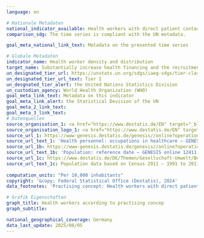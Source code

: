 ```yaml
---
language: en    

# Nationale Metadaten    
national_indicator_available: Health workers with direct patient contact (practising concept)    
comparison_sdg: The time series is compliant with the UN metadata.    

goal_meta_national_link_text: Metadata on the presented time series    

# Globale Metadaten    
indicator_name: Health worker density and distribution    
target_name: Substantially increase health financing and the recruitment, development, training and retention of the health workforce in developing countries, especially in least developed countries and small island developing States    
un_designated_tier_url: https://unstats.un.org/sdgs/iaeg-sdgs/tier-classification/    
un_designated_tier_url_text: Tier I    
un_desgnated_tier_alert: the United Nations Statistics Division    
un_custodian_agency: World Health Organization (WHO)    
goal_meta_link_text: Metadata on this indicator    
goal_meta_link_alert: the Statistical Devision of the UN    
goal_meta_2_link_text:     
goal_meta_3_link_text:         
# Datenquellen
source_organisation_1: <a href="https://www.destatis.de/EN" target="_blank" title="Click here to go to the website of the organisation Federal Statistical Office (Destatis)."> Federal Statistical Office (Destatis) </a>
source_organisation_logo_1: <a href="https://www.destatis.de/EN" target="_blank"><img src="https://sdg-indikatoren.de/public/OrgImgEn/destatis.png" alt="Logo destatis" style="height:60px; width:148px"/></a>
source_url_1: https://www-genesis.destatis.de/genesis//online?operation=table&code=23621-0002&bypass=true&language=en
source_url_text_1: 'Health personnel: occupations in healthcare – GENESIS online 23621-0002'
source_url_1b: https://www-genesis.destatis.de/genesis//online?operation=table&code=12411-0006&bypass=true&language=en
source_url_text_1b: 'Population: reference date – GENESIS online 12411-0006'
source_url_1c: https://www.destatis.de/DE/Themen/Gesellschaft-Umwelt/Bevoelkerung/Bevoelkerungsstand/_inhalt.html#sprg233540
source_url_text_1c: Population data based on Census 2011 – 1991 to 2011 (only available in German)
    
computation_units: "Per 10,000 inhabitants"    
copyright: '&copy; Federal Statistical Office (Destatis), 2024'    
data_footnotes: 'Practising concept: Health workers with direct patient contact.<br>• The data is based on a special evaluation and is not publicly available.<br>• Total: Data is only available from 2012 due to methodological changes.<br>• For 2010, the population was calculated backwards using the 2011 census and migration, birth and death statistics.'    

# Grafik Eigenschaften    
graph_title: Health workers according to practising concep
graph_subtitle:     

national_geographical_coverage: Germany    
data_last_update: 2025/08/05    
---
```


<span></span>